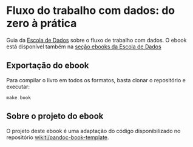 # Fluxo do trabalho com dados: do zero à prática
Guia da [Escola de Dados](https://escoladedados.org) sobre o fluxo de trabalho com dados. O ebook está disponível também na [seção ebooks da Escola de Dados](https://escoladedados.org/ebooks) 

## Exportação do ebook

Para compilar o livro em todos os formatos, basta clonar o repositório e executar:

`make book`

## Sobre o projeto do ebook
O projeto deste ebook é uma adaptação do código disponibilizado no repositório [wikiti/pandoc-book-template](https://github.com/wikiti/pandoc-book-template). 

